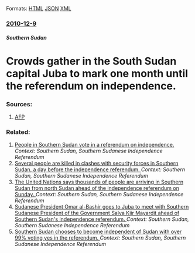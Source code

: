 
Formats: [HTML](/news/2010/12/9/crowds-gather-in-the-south-sudan-capital-juba-to-mark-one-month-until-the-referendum-on-independence.html)  [JSON](/news/2010/12/9/crowds-gather-in-the-south-sudan-capital-juba-to-mark-one-month-until-the-referendum-on-independence.json)  [XML](/news/2010/12/9/crowds-gather-in-the-south-sudan-capital-juba-to-mark-one-month-until-the-referendum-on-independence.xml)  

### [2010-12-9](/news/2010/12/9/index.md)

##### Southern Sudan
# Crowds gather in the South Sudan capital Juba to mark one month until the referendum on independence. 




### Sources:

1. [AFP](http://www.google.com/hostednews/afp/article/ALeqM5jDWOfQ0lAsXwR2Z85JxEukL_vmhg?docId=CNG.3ef292f92f2c7039a9d8251eb7165fe0.5d1)

### Related:

1. [People in Southern Sudan vote in a referendum on independence. ](/news/2011/01/9/people-in-southern-sudan-vote-in-a-referendum-on-independence.md) _Context: Southern Sudan, Southern Sudanese Independence Referendum_
2. [Several people are killed in clashes with security forces in Southern Sudan, a day before the independence referendum. ](/news/2011/01/8/several-people-are-killed-in-clashes-with-security-forces-in-southern-sudan-a-day-before-the-independence-referendum.md) _Context: Southern Sudan, Southern Sudanese Independence Referendum_
3. [The United Nations says thousands of people are arriving in Southern Sudan from north Sudan ahead of the independence referendum on Sunday. ](/news/2011/01/7/the-united-nations-says-thousands-of-people-are-arriving-in-southern-sudan-from-north-sudan-ahead-of-the-independence-referendum-on-sunday.md) _Context: Southern Sudan, Southern Sudanese Independence Referendum_
4. [Sudanese President Omar al-Bashir goes to Juba to meet with Southern Sudanese President of the Government Salva Kiir Mayardit ahead of Southern Sudan's independence referendum. ](/news/2011/01/4/sudanese-president-omar-al-bashir-goes-to-juba-to-meet-with-southern-sudanese-president-of-the-government-salva-kiir-mayardit-ahead-of-south.md) _Context: Southern Sudan, Southern Sudanese Independence Referendum_
5. [Southern Sudan chooses to become independent of Sudan with over 99% voting yes in the referendum. ](/news/2011/01/30/southern-sudan-chooses-to-become-independent-of-sudan-with-over-99-voting-yes-in-the-referendum.md) _Context: Southern Sudan, Southern Sudanese Independence Referendum_
